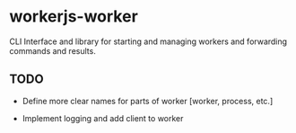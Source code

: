 # workerjs-worker

CLI Interface and library for starting and managing workers and forwarding commands and results.

## TODO

 * Define more clear names for parts of worker [worker, process, etc.]

 * Implement logging and add client to worker

